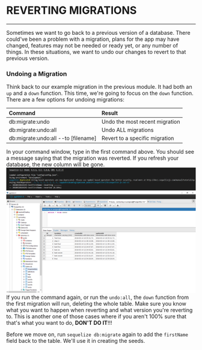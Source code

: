 # REVERTING MIGRATIONS
---

Sometimes we want to go back to a previous version of a database. There could've been a problem with a migration, plans for the app may have changed, features may not be needed or ready yet, or any number of things. In these situations, we want to undo our changes to revert to that previous version.

### Undoing a Migration
Think back to our example migration in the previous module. It had both an `up` and a `down` function. This time, we're going to focus on the `down` function. There are a few options for undoing migrations:

|Command|Result|
|:------|:-----|
|db:migrate:undo|Undo the most recent migration|
|db:migrate:undo:all|Undo ALL migrations|
|db:migrate:undo:all --to [filename]|Revert to a specific migration|

In your command window, type in the first command above. You should see a message saying that the migration was reverted. If you refresh your database, the new column will be gone. <br>
![revertConsole](assets/revertConsole.png)
![revertDatabase](assets/revertDatabase.png)
If you run the command again, or run the `undo:all`, the `down` function from the first migration will run, deleting the whole table. Make sure you know what you want to happen when reverting and what version you're reverting to. This is another one of those cases where if you aren't 100% sure that that's what you want to do, **DON'T DO IT**!!! <br>

Before we move on, run `sequelize db:migrate` again to add the `firstName` field back to the table. We'll use it in creating the seeds.